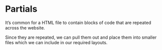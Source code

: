 # Partials

It’s common for a HTML file to contain blocks of code that are repeated across the website.

Since they are repeated, we can pull them out and place them into smaller files which we can include in our required layouts.


